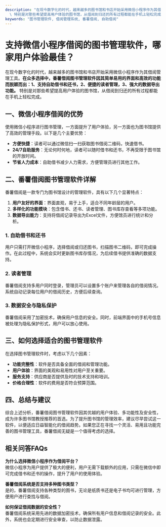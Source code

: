 ```yaml
---
description: "在现今数字化的时代，越来越多的图书馆和书店开始采用微信小程序作为其借阅管理工具。**在众多选择中，番薯借阅图书管理软件因其简单易用的界面和高效的功能而脱颖而出：1、支持自助借书和还书，2、便捷的读者管理，3、强大的数据导出功能。**\
  \ 特别是对那些希望提高用户体验的图书馆，从借阅到归还的所有过程都能在手机上轻松完成。"
keywords: "图书管理软件, 借阅管理系统, 番薯借阅, 自助借阅"
---
```

# 支持微信小程序借阅的图书管理软件，哪家用户体验最佳？

在现今数字化的时代，越来越多的图书馆和书店开始采用微信小程序作为其借阅管理工具。**在众多选择中，番薯借阅图书管理软件因其简单易用的界面和高效的功能而脱颖而出：1、支持自助借书和还书，2、便捷的读者管理，3、强大的数据导出功能。** 特别是对那些希望提高用户体验的图书馆，从借阅到归还的所有过程都能在手机上轻松完成。

## 一、微信小程序借阅的优势

使用微信小程序进行图书管理，一方面提升了用户体验，另一方面也为图书馆提供了高效的管理手段。以下是几个主要优势：

- **方便快捷**：读者可以通过微信扫一扫获取图书借阅二维码，快速借书。
- **24/7自助服务**：无论何时何地，读者可以随时借书和还书，不再受限于图书馆的开放时间。
- **节省人力成本**：自助借书减少人力需求，方便管理员进行其他工作。

## 二、番薯借阅图书管理软件详解

番薯借阅是一款专门为图书馆设计的管理软件，具有以下几个显著特点：

1. **用户友好的界面**：界面直观，易于上手，适合不同年龄层的用户。
2. **多样化的功能模块**：包含借书、还书、读者管理、图书库存查看等多项功能。
3. **数据导出能力**：支持将借阅记录导出为Excel文件，方便馆员进行统计和分析。

### 1. 自助借书和还书

用户只需打开微信小程序，选择借阅或归还图书，扫描图书二维码，即可完成操作。在此过程中，系统会实时更新图书库存情况，为后续借书提供准确的数据支持。

### 2. 读者管理

番薯借阅支持多用户同时登录，管理员可以设置多个账户来管理各自的借阅情况。系统自动记录每位用户的借阅历史，方便后续查询。

### 3. 数据安全与隐私保护

番薯借阅采用了加密技术，确保用户信息的安全。同时，前端界面中的手机号信息被处理为隐私保护形式，用户可以放心使用。

## 三、如何选择适合的图书管理软件

在选择图书管理软件时，考虑以下几个因素：

- **功能完整性**：软件是否具备全面的借阅和管理功能。
- **用户体验**：界面的美观和易用性对用户至关重要。
- **服务支持**：供应商是否提供及时的技术支持和培训。
- **价格合理性**：软件的费用是否符合预算范围。

## 四、总结与建议

综合上述分析，番薯借阅图书管理软件因其优越的用户体验、多功能性及安全性，成为许多图书馆教授推荐的首选。为了提升图书馆的管理效率，建议尽早尝试这一软件，以便适应日益智能化的借阅趋势。如果您正在寻找一个灵活、易用且功能完善的图书管理工具，番薯借阅无疑是一个值得考虑的选择。

## 相关问答FAQs

**为什么选择微信小程序作为借阅平台？**  
微信小程序为用户提供了极大的便利，用户无需下载额外的应用，只需在微信中即可完成借书和还书的操作，提升了用户的使用体验。

**番薯借阅系统是否支持多种图书类型？**  
是的，番薯借阅支持各种类型的图书，无论是纸质书还是电子书均可进行管理，方便用户进行查找与借阅。

**如何保证借阅数据的安全性？**  
番薯借阅系统采用先进的数据加密技术，确保所有用户信息和借阅记录的安全。此外，系统也会定期进行安全审查，以防止数据泄露。
